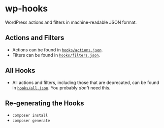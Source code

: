 # wp-hooks

WordPress actions and filters in machine-readable JSON format.

## Actions and Filters

* Actions can be found in [`hooks/actions.json`](hooks/actions.json).
* Filters can be found in [`hooks/filters.json`](hooks/filters.json).

## All Hooks

* All actions and filters, including those that are deprecated, can be found in [`hooks/all.json`](hooks/all.json). You probably _don't_ need this.

## Re-generating the Hooks

* `composer install`
* `composer generate`
